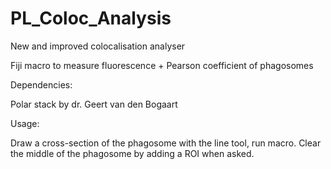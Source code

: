 # PL_Coloc_Analysis
New and improved colocalisation analyser

Fiji macro to measure fluorescence + Pearson coefficient of phagosomes

Dependencies:

Polar stack by dr. Geert van den Bogaart

Usage:

Draw a cross-section of the phagosome with the line tool, run macro. Clear the middle of the phagosome by adding a ROI when asked.
